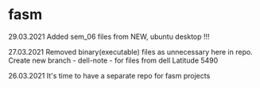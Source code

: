 # fasm

29.03.2021
Added sem_06 files from NEW, ubuntu desktop !!!


27.03.2021 Removed binary(executable) files as unnecessary here in repo.
Create new branch - dell-note - for files from dell Latitude 5490

26.03.2021
It's time to have a separate repo for fasm projects
